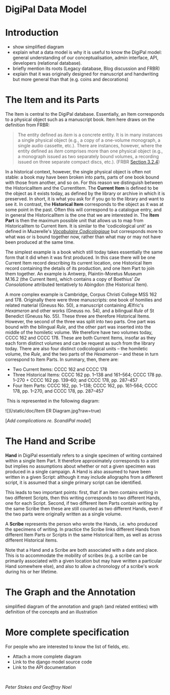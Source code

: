 # DigiPal Data Model
 
# Introduction

* show simplified diagram
* explain what a data model is why it is useful to know the DigiPal model: general understanding of our conceptualisation, admin interface, API, developers (relational database).
* briefly mention its roots (Legacy database, Blog discussion and FRBR)
* explain that it was originally designed for manuscript and handwriting but more general than that (e.g. coins and decorations)


# The Item and its Parts
The Item is central to the DigiPal database. Essentially, an Item corresponds to a physical object such as a manuscript book. Item here draws on the definition from FRBR:

> The entity defined as _item_ is a concrete entity. It is in many instances a single physical object (e.g., a copy of a one-volume monograph, a single audio cassette, etc.). There are instances, however, where the entity defined as _item_ comprises more than one physical object (e.g., a monograph issued as two separately bound volumes, a recording issued on three separate compact discs, etc.). (FRBR [Section 3.2.4](http://archive.ifla.org/VII/s13/frbr/frbr_current3.htm#3.2))

In a historical context, however, the single physical object is often not stable: a book may have been broken into parts, parts of one book bound with those from another, and so on. For this reason we distinguish between the HistoricalItem and the CurrentItem. The **Current Item** is defined to be the object as it exists today, as defined by the library or archive in which it is preserved. In short, it is what you ask for if you go to the library and want to see it. In contrast, the **Historical Item** corresponds to the object as it was at some point in the past. Often this will correspond to a catalogue entry, and in general the HistoricalItem is the one that we are interested in. The **Item Part** is then the maximum possible unit that allows us to map from HistoricalItem to Current Item. It is similar to the 'codicological unit' as defined in Muzerelle's _[Vocabulaire Codicologique](http://vocabulaire.irht.cnrs.fr/)_ but corresponds more to what was or is bound together now, rather than what may or may not have been produced at the same time.

The simplest example is a book which still today takes essentially the same form that it did when it was first produced. In this case there will be one Current Item record describing its current location, one Historical Item record containing the details of its production, and one Item Part to join them together. An example is Antwerp, Plaintin-Moretus Museum M.16.2 (the Current Item), which contains a copy of Boethius' _De Consolatione_ attributed tentatively to Abingdon (the Historical Item). 

A more complex example is Cambridge, Corpus Christi College MSS 162 and 178. Originally there were three manuscripts: one book of homilies and related material (Gneuss No. 50), a manuscript containing Ælfric's _Hexameron_ and other works (Gneuss no. 54), and a bilingual _Rule_ of St Benedict (Gneuss No. 55). These three are therefore Historical Items. However, the second of the three was split into two parts. One part was bound with the bilingual _Rule_, and the other part was inserted into the middle of the homiletic volume. We therefore have two volumes today, CCCC 162 and CCCC 178. These are both Current Items, insofar as they each form distinct volumes and can be request as such from the library today. There are also four distinct codicological units – the homiletic volume, the _Rule_, and the two parts of the _Hexameron_ – and these in turn correspond to Item Parts. In summary, then, there are:


* Two Current Items: CCCC 162 and CCCC 178
* Three Historical Items: CCCC 162 pp. 1–138 and 161–564; CCCC 178 pp. 1–270 + CCCC 162 pp. 139–60; and CCCC 178, pp. 287–457
* Four Item Parts: CCCC 162, pp. 1–138; CCCC 162, pp. 161–564; CCCC 178, pp. 1–270, and CCCC 178, pp. 287–457

 This is represented in the following diagram:

![](/static/doc/Item ER Diagram.jpg?raw=true)

[_Add complications re. ScandiPal model_]

# The Hand and Scribe
**Hand** in DigiPal essentially refers to a single specimen of writing contained within a single Item Part. It therefore approximately corresponds to a stint but implies no assumptions about whether or not a given specimen was produced in a single campaign. A Hand is also assumed to have been written in a given Script: although it may include allographs from a different script, it is assumed that a single primary script can be identified.

This leads to two important points: first, that if an Item contains writing in two different Scripts, then this writing corresponds to two different Hands, one for each Script. Second, if two different Item Parts contain writing by the same Scribe then these are still counted as two different Hands, even if the two parts were originally written as a single volume.

A **Scribe** represents the person who wrote the Hands, i.e. who produced the specimens of writing. In practice the Scribe links different Hands from different Item Parts or Scripts in the same Historical Item, as well as across different Historical items.

Note that a Hand and a Scribe are both associated with a date and place. This is to accommodate the mobility of scribes (e.g. a scribe can be primarily associated with a given location but may have written a particular Hand somewhere else), and also to allow a chronology of a scribe's work during his or her lifetime. 

# The Graph and the Annotation
simplified diagram of the annotation and graph (and related entities) with definition of the concepts and an illustration

# More complete specification
For people who are interested to know the list of fields, etc.


* Attach a more complete diagram
* Link to the django model source code
* Link to the API documentation

 

_Peter Stokes and Geoffroy Noel_

